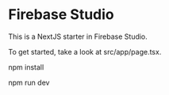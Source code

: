 # Firebase Studio

This is a NextJS starter in Firebase Studio.

To get started, take a look at src/app/page.tsx.

npm install

npm run dev